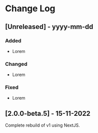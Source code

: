 # Change Log
## [Unreleased] - yyyy-mm-dd
### Added
- Lorem

### Changed
- Lorem

### Fixed
- Lorem

## [2.0.0-beta.5] - 15-11-2022
Complete rebuild of v1 using NextJS.